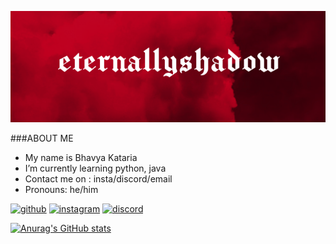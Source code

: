 ![developer](https://github.com/eternallyshadow/eternallyshadow/blob/main/static.png)

###ABOUT ME
-  My name is Bhavya Kataria
-  I’m currently learning python, java
-  Contact me on : insta/discord/email 
-  Pronouns: he/him


[<img src='https://cdn.jsdelivr.net/npm/simple-icons@3.0.1/icons/github.svg' alt='github' height='40'>](https://github.com/eternallyshadow)  [<img src='https://cdn.jsdelivr.net/npm/simple-icons@3.0.1/icons/instagram.svg' alt='instagram' height='40'>](https://www.instagram.com/eternallyshadow/)  [<img src='https://cdn.jsdelivr.net/npm/simple-icons@3.0.1/icons/discord.svg' alt='discord' height='40'>](discord.com/app)  


[![Anurag's GitHub stats](https://github-readme-stats.vercel.app/api?username=eternallyshadow)](https://github.com/anuraghazra/github-readme-stats)
